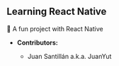 ## Learning React Native

👻 A fun project with React Native

- **Contributors:**

  - Juan Santillán a.k.a. JuanYut
